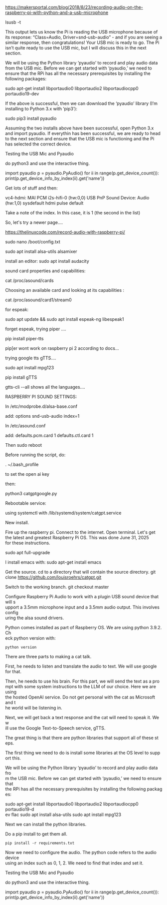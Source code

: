 https://makersportal.com/blog/2018/8/23/recording-audio-on-the-raspberry-pi-with-python-and-a-usb-microphone

lsusb -t



This output lets us know the Pi is reading the USB microphone because of its response: “Class=Audio, Driver=snd-usb-audio” - and if you are seeing a similar response, then congratulations! Your USB mic is ready to go. The Pi isn’t quite ready to use the USB mic, but I will discuss this in the next section.

We will be using the Python library ‘pyaudio’ to record and play audio data from the USB mic. Before we can get started with ‘pyaudio,’ we need to ensure that the RPi has all the necessary prerequisites by installing the following packages:

sudo apt-get install libportaudio0 libportaudio2 libportaudiocpp0 portaudio19-dev

If the above is successful, then we can download the ‘pyaudio’ library (I’m installing to Python 3.x with ‘pip3’):

sudo pip3 install pyaudio

Assuming the two installs above have been successful, open Python 3.x and import pyaudio. If everythin has been successful, we are ready to head to the next section and ensure that the USB mic is functioning and the Pi has selected the correct device.

Testing the USB Mic and Pyaudio

do python3 and use the interactive thing.


import pyaudio
p = pyaudio.PyAudio()
for ii in range(p.get_device_count()):
    print(p.get_device_info_by_index(ii).get('name'))

Get lots of stuff and then:

vc4-hdmi: MAI PCM i2s-hifi-0 (hw:0,0)
USB PnP Sound Device: Audio (hw:1,0)
sysdefault
hdmi
pulse
default

Take a note of the index.   In this case, it is 1 (the second in the list)


So, let's try a newer page....


https://thelinuxcode.com/record-audio-with-raspberry-pi/

sudo nano /boot/config.txt



sudo apt install alsa-utils
alsamixer

install an editor:
sudo apt install audacity


sound card properties and capabilities:

cat /proc/asound/cards

Choosing an available card and looking at its capabilities :

cat /proc/asound/card1/stream0



for espeak:


sudo apt update && sudo apt install espeak-ng libespeak1



forget espeak,  trying piper ....

pip install piper-tts

pip[er wont work on raspberry pi 2 according to docs...


trying google tts gTTS....


sudo apt install mpg123

pip install gTTS


gtts-cli --all shows all the languages....



RASPBERRY PI SOUND SETTINGS:


In /etc/modprobe.d/alsa-base.conf

add:
options snd-usb-audio index=1

In /etc/asound.conf

add:
defaults.pcm.card 1
defaults.ctl.card 1

Then
sudo reboot




Before running the script, do:

. ~/.bash_profile

  to set the open ai key

then:

python3 catgptgoogle.py



Rebootable service:

using systemctl with /lib/systemd/system/catgpt.service


New install.


Fire up the raspberry pi.
Connect to the internet.
Open terminal.
Let's get the latest and greatest Raspberry Pi OS.  This was done June 31, 2025\
 for these instructions.

sudo apt full-upgrade


I install emacs with:
  sudo apt-get install emacs


Get the source.  cd to a directory that will contain the source directory.
git clone https://github.com/louisroehrs/catgpt.git

Switch to the working branch.
git checkout master

Configure Raspberry Pi Audio to work with a plugin USB sound device that will s\
upport a 3.5mm microphone input and a 3.5mm audio output.  This involves config\
uring the alsa sound drivers.

Python comes installed as part of Raspberry OS.  We are using python 3.9.2.  Ch\
eck python version with:

`python version`

There are three parts to making a cat talk.

First, he needs to listen and translate the audio to text.  We will use google \
for that.

Then, he needs to use his brain.  For this part, we will send the text as a pro\
mpt with some system instructions to the LLM of our choice.  Here we are using \
the hosted OpenAI service.  Do not get personal with the cat as Microsoft and t\
he world will be listening in.

Next, we will get back a text response and the cat will need to speak it.  We w\
ill use the Google Text-to-Speech service, gTTS.

The great thing is that there are python libraries that support all of these st\
eps.

The first thing we need to do is install some libraries at the OS level to supp\
ort this.

We will be using the Python library ‘pyaudio’ to record and play audio data fro\
m the USB mic. Before we can get started with ‘pyaudio,’ we need to ensure that\
 the RPi has all the necessary prerequisites by installing the following packag\
es:

sudo apt-get install libportaudio0 libportaudio2 libportaudiocpp0 portaudio19-d\
ev flac
sudo apt install alsa-utils
sudo apt install mpg123


Next we can install the python libraries.

Do a pip install to get them all.

`pip install -r requirements.txt`

Now we need to configure the audio.  The python code refers to the audio device\
 using an index such as 0, 1, 2.  We need to find that index and set it.


Testing the USB Mic and Pyaudio

do python3 and use the interactive thing.


import pyaudio
p = pyaudio.PyAudio()
for ii in range(p.get_device_count()):
    print(p.get_device_info_by_index(ii).get('name'))












